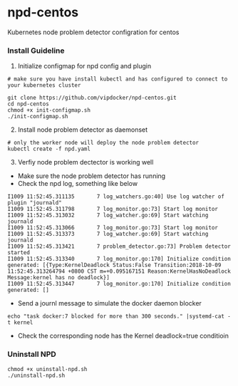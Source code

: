 # npd-centos
Kubernetes node problem detector configration for centos

### Install Guideline

1. Initialize configmap for npd config and plugin


```
# make sure you have install kubectl and has configured to connect to your kubernetes cluster

git clone https://github.com/vipdocker/npd-centos.git
cd npd-centos
chmod +x init-configmap.sh
./init-configmap.sh
```

2. Install node problem detector as daemonset

```
# only the worker node will deploy the node problem detector
kubectl create -f npd.yaml
```

3. Verfiy node problem dectector is working well

- Make sure the node problem detector has running
- Check the npd log, something like below

```
I1009 11:52:45.311135       7 log_watchers.go:40] Use log watcher of plugin "journald"
I1009 11:52:45.311798       7 log_monitor.go:73] Start log monitor
I1009 11:52:45.313032       7 log_watcher.go:69] Start watching journald
I1009 11:52:45.313066       7 log_monitor.go:73] Start log monitor
I1009 11:52:45.313373       7 log_watcher.go:69] Start watching journald
I1009 11:52:45.313421       7 problem_detector.go:73] Problem detector started
I1009 11:52:45.313340       7 log_monitor.go:170] Initialize condition generated: [{Type:KernelDeadlock Status:False Transition:2018-10-09 11:52:45.313264794 +0800 CST m=+0.095167151 Reason:KernelHasNoDeadlock Message:kernel has no deadlock}]
I1009 11:52:45.313447       7 log_monitor.go:170] Initialize condition generated: []
```

- Send a journl message to simulate the docker daemon blocker 
```
echo "task docker:7 blocked for more than 300 seconds." |systemd-cat -t kernel
```

- Check the corresponding node has the Kernel deadlock=true conditioin

### Uninstall NPD

```
chmod +x uninstall-npd.sh
./uninstall-npd.sh
``` 
